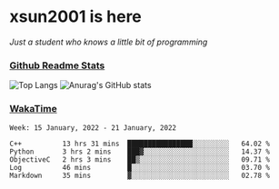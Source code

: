 # xsun2001 is here

*Just a student who knows a little bit of programming*

### [Github Readme Stats](https://github.com/anuraghazra/github-readme-stats)

![Top Langs](https://github-readme-stats.vercel.app/api/top-langs/?username=xsun2001&layout=compact&theme=radical) ![Anurag's GitHub stats](https://github-readme-stats.vercel.app/api?username=xsun2001&show_icons=true&theme=radical)

### [WakaTime](https://wakatime.com)

<!--START_SECTION:waka-->
```text
Week: 15 January, 2022 - 21 January, 2022

C++          13 hrs 31 mins  ████████████████░░░░░░░░░   64.02 % 
Python       3 hrs 2 mins    ███▓░░░░░░░░░░░░░░░░░░░░░   14.37 % 
ObjectiveC   2 hrs 3 mins    ██▒░░░░░░░░░░░░░░░░░░░░░░   09.71 % 
Log          46 mins         █░░░░░░░░░░░░░░░░░░░░░░░░   03.70 % 
Markdown     35 mins         ▓░░░░░░░░░░░░░░░░░░░░░░░░   02.78 % 
```
<!--END_SECTION:waka-->
